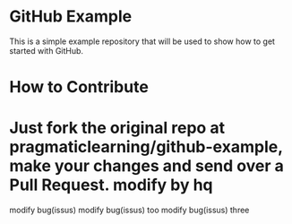 GitHub Example
==============

This is a simple example repository that will be used to show how to get started with GitHub.

How to Contribute
=================

Just fork the original repo at pragmaticlearning/github-example, make your changes and send over a Pull Request.
modify by hq
=================
modify bug(issus)
modify bug(issus) too
modify bug(issus) three
